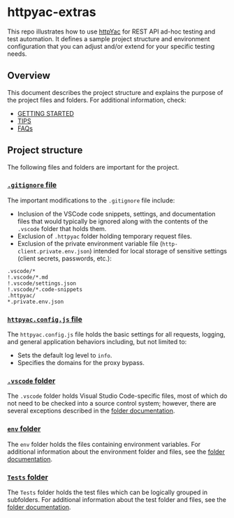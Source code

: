 # httpyac-extras

This repo illustrates how to use [httpYac](https://httpyac.github.io/) for REST API ad-hoc testing and test automation. It defines a sample project structure and environment configuration that you can adjust and/or extend for your specific testing needs.

## Overview

This document describes the project structure and explains the purpose of the project files and folders. For additional information, check:

- [GETTING STARTED](<GETTING STARTED.md>)
- [TIPS](TIPS.md)
- [FAQs](FAQs.md)

## Project structure

The following files and folders are important for the project.

### [`.gitignore` file](.gitignore)

The important modifications to the `.gitignore` file include:

- Inclusion of the VSCode code snippets, settings, and documentation files that would typically be ignored along with the contents of the `.vscode` folder that holds them.
- Exclusion of `.httpyac` folder holding temporary request files.
- Exclusion of the private environment variable file (`http-client.private.env.json`) intended for local storage of sensitive settings (client secrets, passwords, etc.):

```text
.vscode/*
!.vscode/*.md
!.vscode/settings.json
!.vscode/*.code-snippets
.httpyac/
*.private.env.json
```

### [`httpyac.config.js` file](.httpyac.config.js)

The `httpyac.config.js` file holds the basic settings for all requests, logging, and general application behaviors including, but not limited to:

- Sets the default log level to `info`.
- Specifies the domains for the proxy bypass.

### [`.vscode` folder](.vscode)

The `.vscode` folder holds Visual Studio Code-specific files, most of which do not need to be checked into a source control system; however, there are several exceptions described in the [folder documentation](.vscode).

### [`env` folder](env)

The `env` folder holds the files containing environment variables. For additional information about the environment folder and files, see the [folder documentation](env).

### [`Tests` folder](Tests)

The `Tests` folder holds the test files which can be logically grouped in subfolders. For additional information about the test folder and files, see the [folder documentation](Tests).
